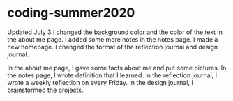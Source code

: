# coding-summer2020
Updated July 3
I changed the background color and the color of the text in the about me page.
I added some more notes in the notes page.
I made a new homepage.
I changed the format of the reflection journal and design journal.

In the about me page, I gave some facts about me and put some pictures. 
In the notes page, I wrote definition that I learned.
In the reflection journal, I wrote a weekly reflection on every Friday.
In the design journal, I brainstormed the projects.
